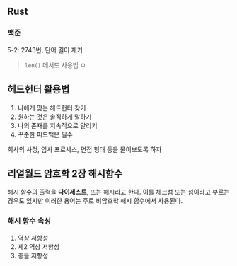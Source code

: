 ## Rust

### 백준
5-2: 2743번, 단어 길이 재기

> `len()` 메서드 사용법
> ㅇ


## 헤드헌터 활용법

1. 나에게 맞는 헤드헌터 찾기
2. 원하는 것은 솔직하게 말하기
3. 나의 존재를 지속적으로 알리기
4. 꾸준한 피드백은 필수

회사의 사정, 입사 프로세스, 면접 형태 등을 물어보도록 하자


## 리얼월드 암호학 2장 해시함수

해시 함수의 출력을 **다이제스트**, 또는 해시라고 한다. 이를 체크섬 또는 섬이라고 부르는 경우도 있지만 이러한 용어는 주로 비암호학 해시 함수에서 사용된다.


### 해시 함수 속성

1. 역상 저항성
2. 제2 역상 저항성
3. 충돌 저항성



